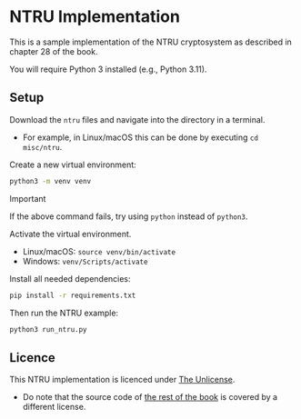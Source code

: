 # NTRU Implementation

This is a sample implementation of the NTRU cryptosystem as described in chapter 28 of the book.

You will require Python 3 installed (e.g., Python 3.11).

## Setup

Download the `ntru` files and navigate into the directory in a terminal.
- For example, in Linux/macOS this can be done by executing `cd misc/ntru`.

Create a new virtual environment:

```bash
python3 -m venv venv
```

> [!IMPORTANT]
> If the above command fails, try using `python` instead of `python3`.

Activate the virtual environment.
- Linux/macOS: `source venv/bin/activate`
- Windows: `venv/Scripts/activate`

Install all needed dependencies:

```bash
pip install -r requirements.txt
```

Then run the NTRU example:
```bash
python3 run_ntru.py
```

## Licence

This NTRU implementation is licenced under [The Unlicense](misc/ntru/LICENSE).
- Do note that the source code of [the rest of the book](/) is covered by a different license.
